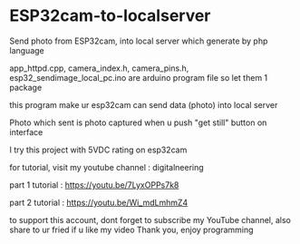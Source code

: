 # ESP32cam-to-localserver
Send photo from ESP32cam, into local server which generate by php language

app_httpd.cpp, camera_index.h, camera_pins.h, esp32_sendimage_local_pc.ino are arduino program file so let them 1 package

this program make ur esp32cam can send data (photo) into local server

Photo which sent is photo captured when u push "get still" button on interface

I try this project with 5VDC rating on esp32cam

for tutorial, visit my youtube channel : digitalneering

part 1 tutorial : https://youtu.be/7LyxOPPs7k8

part 2 tutorial : https://youtu.be/Wi_mdLmhmZ4

to support this account, dont forget to subscribe my YouTube channel, also share to ur fried if u like my video
Thank you, enjoy programming
